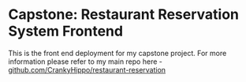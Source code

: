 # Capstone: Restaurant Reservation System Frontend

This is the front end deployment for my capstone project. For more information please refer to my main repo here - [github.com/CrankyHippo/restaurant-reservation](github.com/CrankyHippo/restaurant-reservation)
